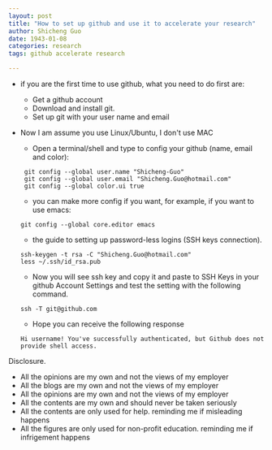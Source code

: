 ```yaml
---
layout: post
title: "How to set up github and use it to accelerate your research"
author: Shicheng Guo
date: 1943-01-08
categories: research
tags: github accelerate research 

---
```


* if you are the first time to use github, what you need to do first are: 
  * Get a github account
  * Download and install git.
  * Set up git with your user name and email
  
* Now I am assume you use Linux/Ubuntu, I don't use MAC
  * Open a terminal/shell and type to config your github (name, email and color):
  ```
   git config --global user.name "Shicheng-Guo"
   git config --global user.email "Shicheng.Guo@hotmail.com"
   git config --global color.ui true
  ```
  * you can make more config if you want, for example, if you want to use emacs:
  ```
  git config --global core.editor emacs
  ```
  * the guide to setting up password-less logins (SSH keys connection). 
  ```
  ssh-keygen -t rsa -C "Shicheng.Guo@hotmail.com"
  less ~/.ssh/id_rsa.pub
  ```
  * Now you will see ssh key and copy it and paste to SSH Keys in your github Account Settings and test the setting with the following command. 
  ```
  ssh -T git@github.com
  ```
  * Hope you can receive the following response
  ```
  Hi username! You've successfully authenticated, but Github does not provide shell access.
  ```

Disclosure.
* All the opinions are my own and not the views of my employer
* All the blogs are my own and not the views of my employer
* All the opinions are my own and not the views of my employer
* All the contents are my own and should never be taken seriously
* All the contents are only used for help. reminding me if misleading happens
* All the figures are only used for non-profit education. reminding me if infrigement happens

